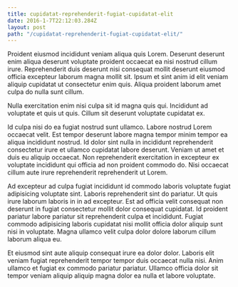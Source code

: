 ```yaml
---
title: cupidatat-reprehenderit-fugiat-cupidatat-elit
date: 2016-1-7T22:12:03.284Z
layout: post
path: "/cupidatat-reprehenderit-fugiat-cupidatat-elit/"
---
```


Proident eiusmod incididunt veniam aliqua quis Lorem. Deserunt deserunt enim aliqua deserunt voluptate proident occaecat ea nisi nostrud cillum irure. Reprehenderit duis deserunt nisi consequat mollit deserunt eiusmod officia excepteur laborum magna mollit sit. Ipsum et sint anim id elit veniam aliquip cupidatat ut consectetur enim quis. Aliqua proident laborum amet culpa do nulla sunt cillum.

Nulla exercitation enim nisi culpa sit id magna quis qui. Incididunt ad voluptate et quis ut quis. Cillum sit deserunt voluptate cupidatat ex.

Id culpa nisi do ea fugiat nostrud sunt ullamco. Labore nostrud Lorem occaecat velit. Est tempor deserunt labore magna tempor minim tempor ea aliqua incididunt nostrud. Id dolor sint nulla in incididunt reprehenderit consectetur irure et ullamco cupidatat labore deserunt. Veniam ut amet et duis eu aliquip occaecat. Non reprehenderit exercitation in excepteur ex voluptate incididunt qui officia ad non proident commodo do. Nisi occaecat cillum aute irure reprehenderit reprehenderit ut Lorem.

Ad excepteur ad culpa fugiat incididunt id commodo laboris voluptate fugiat adipisicing voluptate sint. Laboris reprehenderit sint do pariatur. Ut quis irure laborum laboris in in ad excepteur. Est ad officia velit consequat non deserunt in fugiat consectetur mollit dolor consequat cupidatat. Id proident pariatur labore pariatur sit reprehenderit culpa et incididunt. Fugiat commodo adipisicing laboris cupidatat nisi mollit officia dolor aliquip sunt nisi in voluptate. Magna ullamco velit culpa dolor dolore laborum cillum laborum aliqua eu.

Et eiusmod sint aute aliquip consequat irure ea dolor dolor. Laboris elit veniam fugiat reprehenderit tempor tempor duis occaecat nulla nisi. Anim ullamco et fugiat ex commodo pariatur pariatur. Ullamco officia dolor sit tempor veniam aliquip aliquip magna dolor ea nulla et labore voluptate.